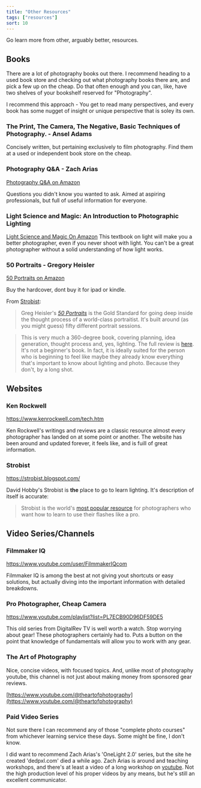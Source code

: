 ```yaml
---
title: "Other Resources"
tags: ["resources"]
sort: 10
---
```


Go learn more from other, arguably better, resources.

## Books

There are a lot of photography books out there. I recommend heading to a used book store and checking out what photography books there are, and pick a few up on the cheap. Do that often enough and you can, like, have two shelves of your bookshelf reserved for "Photography". 

I recommend this approach - You get to read many perspectives, and every book has some nugget of insight or unique perspective that is soley its own. 

### The Print, The Camera, The Negative, Basic Techniques of Photography. - Ansel Adams
Concisely written, but pertaining exclusively to film photography. Find them at a used or independent book store on the cheap.

### Photography Q&A - Zach Arias
[Photography Q&A on Amazon](https://www.amazon.com/Photography-Questions-Answers-Voices-Matter/dp/0321929500)

Questions you didn't know you wanted to ask. Aimed at aspiring professionals, but full of useful information for everyone.

### Light Science and Magic: An Introduction to Photographic Lighting
[Light Science and Magic On Amazon](https://www.amazon.com/Light-Science-Magic-Introduction-Photographic/dp/0415719402)
This textbook on light will make you a better photographer, even if you never shoot with light. You can't be a great photographer without a solid understanding of how light works.

### 50 Portraits - Gregory Heisler
[50 Portraits on Amazon](https://www.amazon.com/Gregory-Heisler-Techniques-Photographers-Photographer/dp/0823085651)

Buy the hardcover, dont buy it for ipad or kindle. 

From [Strobist](https://strobist.blogspot.com/2013/11/the-updated-essential-strobist-bookshelf.html):
> Greg Heisler's _[50 Portraits](http://www.amazon.com/exec/obidos/ASIN/0823085651/giftfella-20)_ is the Gold Standard for going deep inside the thought process of a world-class portraitist. It's built around (as you might guess) fifty different portrait sessions.  

>This is very much a 360-degree book, covering planning, idea generation, thought process and, yes, lighting. The full review is [here](http://strobist.blogspot.com/2013/10/an-all-nighter-at-vista-greg-heislers.html). It's not a beginner's book. In fact, it is ideally suited for the person who is beginning to feel like maybe they already know everything that's important to know about lighting and photo. Because they don't, by a long shot.  

## Websites
### Ken Rockwell
https://www.kenrockwell.com/tech.htm

Ken Rockwell's writings and reviews are a classic resource almost every photographer has landed on at some point or another. The website has been around and updated forever, it feels like, and is fuill of great information. 

### Strobist
https://strobist.blogspot.com/

David Hobby's Strobist is **the** place to go to learn lighting. It's description of itself is accurate:

> Strobist is the world's [most popular resource](http://www.strobist.blogspot.com/2006/02/welcome-to-strobist.html) for photographers who want how to learn to use their flashes like a pro.
> 

## Video Series/Channels
### Filmmaker IQ
https://www.youtube.com/user/FilmmakerIQcom

Filmmaker IQ is among the best at not giving yout shortcuts or easy solutions, but actually diving into the important information with detailed breakdowns.

### Pro Photographer, Cheap Camera
https://www.youtube.com/playlist?list=PL7ECB90D96DF59DE5

This old series from DigitalRev TV is well worth a watch. Stop worrying about gear! These photographers certainly had to. Puts a button on the point that knowledge of fundamentals will allow you to work with any gear.

### The Art of Photography
Nice, concise videos, with focused topics. And, unlike most of photography youtube, this channel is not just about making money from sponsored gear reviews.

[https://www.youtube.com/@theartofphotography](https://www.youtube.com/@theartofphotography)

### Paid Video Series
Not sure there I can recommend any of those "complete photo courses" from whichever learning service these days. Some might be fine, I don't know.

I did want to recommend Zach Arias's 'OneLight 2.0' series, but the site he created 'dedpxl.com' died a while ago. Zach Arias is around and teaching workshops, and there's at least a video of a long workshop on [youtube](https://www.youtube.com/watch?v=vD3qyjjPbAw). Not the high production level of his proper videos by any means, but he's still an excellent communicator. 

